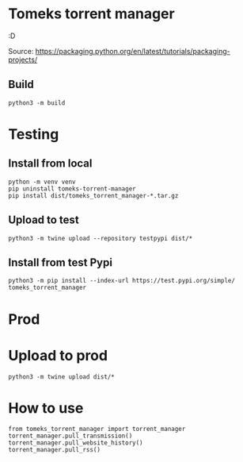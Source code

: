 # Tomeks torrent manager

:D

Source: https://packaging.python.org/en/latest/tutorials/packaging-projects/


## Build
```
python3 -m build
```

# Testing
## Install from local
```
python -m venv venv
pip uninstall tomeks-torrent-manager
pip install dist/tomeks_torrent_manager-*.tar.gz
```

## Upload to test
```
python3 -m twine upload --repository testpypi dist/*
```

## Install from test Pypi
```
python3 -m pip install --index-url https://test.pypi.org/simple/ tomeks_torrent_manager
```

# Prod
# Upload to prod
```
python3 -m twine upload dist/*
```





# How to use
```
from tomeks_torrent_manager import torrent_manager
torrent_manager.pull_transmission()
torrent_manager.pull_website_history()
torrent_manager.pull_rss()

```